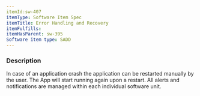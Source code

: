 ```yaml
---
itemId:sw-407
itemType: Software Item Spec
itemTitle: Error Handling and Recovery
itemFulfills: 
itemHasParent: sw-395
Software item type: SADD
---
```

### Description
In case of an application crash the application can be restarted manually by the user. The App will start running again upon a restart. All alerts and notifications are managed within each individual software unit.
 